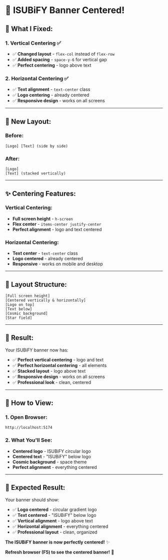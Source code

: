 # 🎯 ISUBiFY Banner Centered!

## 🎯 **What I Fixed:**

### **1. Vertical Centering** ✅
- ✅ **Changed layout** - `flex-col` instead of `flex-row`
- ✅ **Added spacing** - `space-y-6` for vertical gap
- ✅ **Perfect centering** - logo above text

### **2. Horizontal Centering** ✅
- ✅ **Text alignment** - `text-center` class
- ✅ **Logo centering** - already centered
- ✅ **Responsive design** - works on all screens

---

## 🎨 **New Layout:**

### **Before:**
```
[Logo] [Text] (side by side)
```

### **After:**
```
[Logo]
[Text] (stacked vertically)
```

---

## ✨ **Centering Features:**

### **Vertical Centering:**
- **Full screen height** - `h-screen`
- **Flex center** - `items-center justify-center`
- **Perfect alignment** - logo and text centered

### **Horizontal Centering:**
- **Text center** - `text-center` class
- **Logo centered** - already centered
- **Responsive** - works on mobile and desktop

---

## 🎯 **Layout Structure:**

```
[Full screen height]
[Centered vertically & horizontally]
[Logo on top]
[Text below]
[Cosmic background]
[Star field]
```

---

## 🚀 **Result:**

Your ISUBiFY banner now has:
- ✅ **Perfect vertical centering** - logo and text
- ✅ **Perfect horizontal centering** - all elements
- ✅ **Stacked layout** - logo above text
- ✅ **Responsive design** - works on all screens
- ✅ **Professional look** - clean, centered

---

## 🔄 **How to View:**

### **1. Open Browser:**
```
http://localhost:5174
```

### **2. What You'll See:**
- **Centered logo** - ISUBiFY circular logo
- **Centered text** - "ISUBiFY" below logo
- **Cosmic background** - space theme
- **Perfect alignment** - everything centered

---

## 🎯 **Expected Result:**

Your banner should show:
- ✅ **Logo centered** - circular gradient logo
- ✅ **Text centered** - "ISUBiFY" below logo
- ✅ **Vertical alignment** - logo above text
- ✅ **Horizontal alignment** - everything centered
- ✅ **Professional layout** - clean, organized

**The ISUBiFY banner is now perfectly centered!** ✨

**Refresh browser (F5) to see the centered banner!** 🚀
